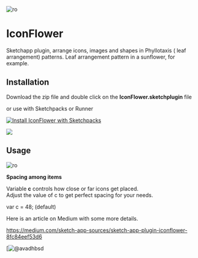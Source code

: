 ![ro](https://raw.githubusercontent.com/avadhbsd/IconFlower/master/IconFlowerHero.png)

# IconFlower
Sketchapp plugin, arrange icons, images and shapes in Phyllotaxis ( leaf arrangement) patterns. Leaf arrangement pattern in a sunflower, for example.

## Installation
Download the zip file and double click on the **IconFlower.sketchplugin** file

or use with Sketchpacks or Runner

[![Install IconFlower with Sketchpacks](http://sketchpacks-com.s3.amazonaws.com/assets/badges/sketchpacks-badge-install.png "Install IconFlower with Sketchpacks")](https://sketchpacks.com/IconFlower/install)

[![](http://bit.ly/RunnerBadgeBlue)](http://bit.ly/SketchRunnerWebsite)


## Usage
![ro](https://raw.githubusercontent.com/avadhbsd/IconFlower/master/IconFlower-Workflow.gif)

**Spacing among items**  

Variable **c** controls how close or far icons get placed.  
Adjust the value of c to get perfect spacing for your needs.

var c = 48; (default)

Here is an article on Medium with some more details.

https://medium.com/sketch-app-sources/sketch-app-plugin-iconflower-8fc84eef53d6

[![@avadhbsd](https://twitter.com/avadhbsd)
